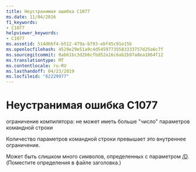 ```yaml
---
title: Неустранимая ошибка C1077
ms.date: 11/04/2016
f1_keywords:
- C1077
helpviewer_keywords:
- C1077
ms.assetid: 514d66f4-b512-479a-b793-ebf45c91e15b
ms.openlocfilehash: 4529e29e51a9c4d54597735583333757d25a6c7f
ms.sourcegitcommit: 0ab61bc3d2b6cfbd52a16c6ab2b97a8ea1864f12
ms.translationtype: MT
ms.contentlocale: ru-RU
ms.lasthandoff: 04/23/2019
ms.locfileid: "62229977"
---
```

# <a name="fatal-error-c1077"></a>Неустранимая ошибка C1077

ограничение компилятора: не может иметь больше "число" параметров командной строки

Количество параметров командной строки превышает это внутреннее ограничение.

Может быть слишком много символов, определенных с параметром [/D](../../build/reference/d-preprocessor-definitions.md). (Поместите определения в файле заголовка.)